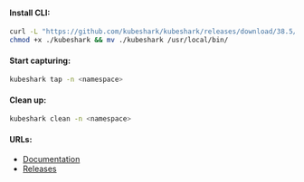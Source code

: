 #### Install CLI:
```bash
curl -L "https://github.com/kubeshark/kubeshark/releases/download/38.5/kubeshark_linux_amd64" -o kubeshark && \
chmod +x ./kubeshark && mv ./kubeshark /usr/local/bin/
```

#### Start capturing:
```bash
kubeshark tap -n <namespace>
```

#### Clean up:
```bash
kubeshark clean -n <namespace>
```

#### URLs:
- [Documentation](https://docs.kubeshark.co/en/introduction)
- [Releases](https://github.com/kubeshark/kubeshark/releases)
